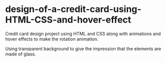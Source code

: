 # design-of-a-credit-card-using-HTML-CSS-and-hover-effect

Credit card design project using HTML and CSS along with animations and hover effects to make the rotation animation.

Using transparent background to give the impression that the elements are made of glass.